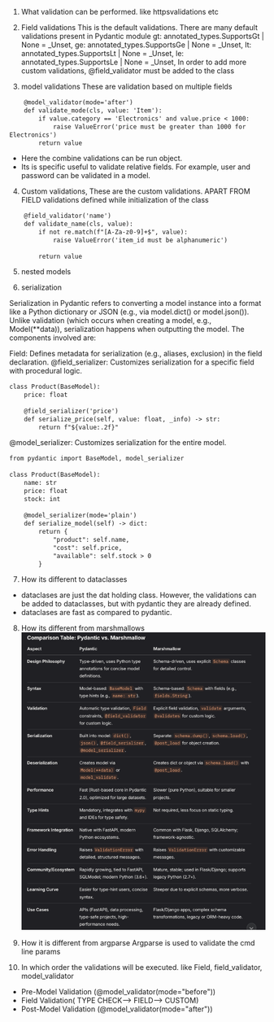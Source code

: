 1. What validation can be performed. like httpsvalidations etc

2. Field validations
This is the default validations. There are many default validations present in Pydantic module
    gt: annotated_types.SupportsGt | None = _Unset,
    ge: annotated_types.SupportsGe | None = _Unset,
    lt: annotated_types.SupportsLt | None = _Unset,
    le: annotated_types.SupportsLe | None = _Unset,
In order to add more custom validations, @field_validator must be added to the class

3. model validations
These are validation based on multiple fields
```aiignore
    @model_validator(mode='after')
    def validate_mode(cls, value: 'Item'):
        if value.category == 'Electronics' and value.price < 1000:
            raise ValueError('price must be greater than 1000 for Electronics')
        return value
```
* Here the combine validations can be run object.
* Its is specific useful to validate relative fields. For example, user and password can be validated in a model.

4. Custom validations, 
These are the custom validations. APART FROM FIELD  validations defined while initialization of the class
```aiignore
    @field_validator('name')
    def validate_name(cls, value):
        if not re.match(f"[A-Za-z0-9]+$", value):
            raise ValueError('item_id must be alphanumeric')

        return value
```

5. nested models

6. serialization

Serialization in Pydantic refers to converting a model instance into a format like a Python dictionary or JSON (e.g., via model.dict() or model.json()). Unlike validation (which occurs when creating a model, e.g., Model(**data)), serialization happens when outputting the model. The components involved are:

Field: Defines metadata for serialization (e.g., aliases, exclusion) in the field declaration.
@field_serializer: Customizes serialization for a specific field with procedural logic.
```aiignore
class Product(BaseModel):
    price: float

    @field_serializer('price')
    def serialize_price(self, value: float, _info) -> str:
        return f"${value:.2f}"
```
@model_serializer: Customizes serialization for the entire model.
```aiignore
from pydantic import BaseModel, model_serializer

class Product(BaseModel):
    name: str
    price: float
    stock: int

    @model_serializer(mode='plain')
    def serialize_model(self) -> dict:
        return {
            "product": self.name,
            "cost": self.price,
            "available": self.stock > 0
        }
```

7. How its different to dataclasses
* dataclases are just the dat holding class. However, the validations can be added to dataclasses, but with pydantic they are already defined.
* dataclases are fast as compared to pydantic.

8. How its different from marshmallows
![img.png](img.png)

9. How it is different from argparse
Argparse is used to validate the cmd line params

10. In which order the validations will be executed. like Field, field_validator, model_validator
* Pre-Model Validation (@model_validator(mode="before"))
* Field Validation( TYPE CHECK--> FIELD--> CUSTOM)
* Post-Model Validation (@model_validator(mode="after"))
